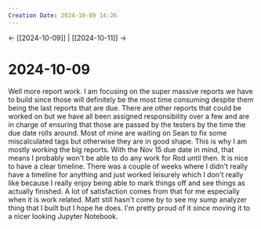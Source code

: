 ```yaml
---
Creation Date: 2024-10-09 14:26
---
```


<- [[2024-10-09]] | [[2024-10-11]]  ->

# 2024-10-09
Well more report work. I am focusing on the super massive reports we have to build since those will definitely be the most time consuming despite them being the last reports that are due. There are other reports that could be worked on but we have all been assigned responsibility over a few and are in charge of ensuring that those are passed by the testers by the time the due date rolls around. Most of mine are waiting on Sean to fix some miscalculated tags but otherwise they are in good shape. This is why I am mostly working the big reports. With the Nov 15 due date in mind, that means I probably won't be able to do any work for Rod until then. It is nice to have a clear timeline. There was a couple of weeks where I didn't really have a timeline for anything and just worked leisurely which I don't really like because I really enjoy being able to mark things off and see things as actually finished. A lot of satisfaction comes from that for me especially when it is work related. Matt still hasn't come by to see my sump analyzer thing that I built but I hope he does. I'm pretty proud of it since moving it to a nicer looking Jupyter Notebook.